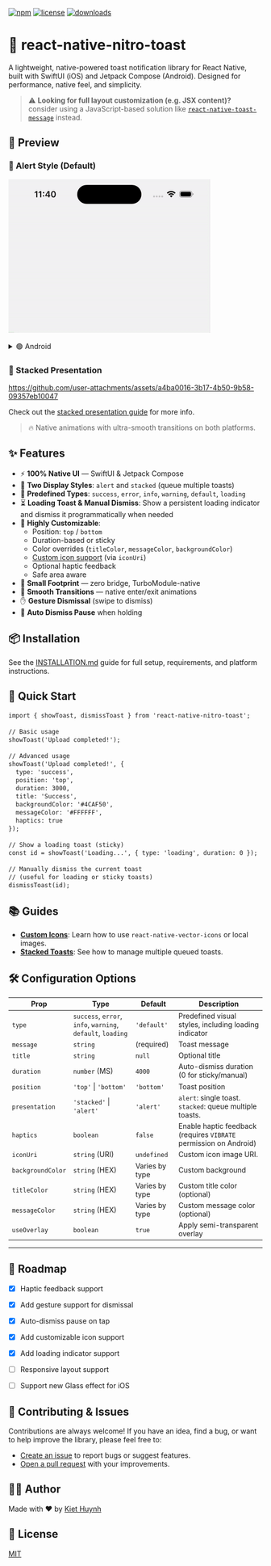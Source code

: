[![npm](https://img.shields.io/npm/v/react-native-nitro-toast)](https://www.npmjs.com/package/react-native-nitro-toast)
[![license](https://img.shields.io/npm/l/react-native-nitro-toast)](https://github.com/kiethuynh0904/react-native-nitro-toast/blob/master/LICENSE)
[![downloads](https://img.shields.io/npm/dm/react-native-nitro-toast)](https://www.npmjs.com/package/react-native-nitro-toast)

# 🚀 react-native-nitro-toast

A lightweight, native-powered toast notification library for React Native, built with SwiftUI (iOS) and Jetpack Compose (Android). Designed for performance, native feel, and simplicity.

> ⚠️ **Looking for full layout customization (e.g. JSX content)?**  
> consider using a JavaScript-based solution like [`react-native-toast-message`](https://github.com/calintamas/react-native-toast-message) instead.

## 📸 Preview

### 🔔 Alert Style (Default)

![iOS Toast Demo](./docs/ios-demo.gif)

<details>
<summary>🟢 Android</summary>

![Android Toast Demo](./docs/android-demo.gif)
</details>

### 🍞 Stacked Presentation

https://github.com/user-attachments/assets/a4ba0016-3b17-4b50-9b58-09357eb10047

Check out the [stacked presentation guide](./docs/stacked.md) for more info.

> 🔥 Native animations with ultra-smooth transitions on both platforms.

## ✨ Features

- ⚡ **100% Native UI** — SwiftUI & Jetpack Compose
- 🔄 **Two Display Styles**: `alert` and `stacked` (queue multiple toasts)
- 🌈 **Predefined Types**: `success`, `error`, `info`, `warning`, `default`, `loading`
- ⏳ **Loading Toast & Manual Dismiss**: Show a persistent loading indicator and dismiss it programmatically when needed
- 🎨 **Highly Customizable**:
  - Position: `top` / `bottom`
  - Duration-based or sticky
  - Color overrides (`titleColor`, `messageColor`, `backgroundColor`)
  - [Custom icon support](./docs/CUSTOM_ICON.md) (via `iconUri`)
  - Optional haptic feedback
  - Safe area aware
- 🤏 **Small Footprint** — zero bridge, TurboModule-native
- 🚀 **Smooth Transitions** — native enter/exit animations
- ✋ **Gesture Dismissal** (swipe to dismiss)
- 🔕 **Auto Dismiss Pause** when holding

## 📦 Installation

See the [INSTALLATION.md](./docs/INSTALLATION.md) guide for full setup, requirements, and platform instructions.

## 🔧 Quick Start

```tsx
import { showToast, dismissToast } from 'react-native-nitro-toast';

// Basic usage
showToast('Upload completed!');

// Advanced usage
showToast('Upload completed!', {
  type: 'success',
  position: 'top',
  duration: 3000,
  title: 'Success',
  backgroundColor: '#4CAF50',
  messageColor: '#FFFFFF',
  haptics: true
});

// Show a loading toast (sticky)
const id = showToast('Loading...', { type: 'loading', duration: 0 });

// Manually dismiss the current toast
// (useful for loading or sticky toasts)
dismissToast(id);
```

## 📚 Guides

- **[Custom Icons](./docs/CUSTOM_ICON.md)**: Learn how to use `react-native-vector-icons` or local images.
- **[Stacked Toasts](./docs/stacked.md)**: See how to manage multiple queued toasts.

## 🛠 Configuration Options

| Prop             | Type                         | Default     | Description                                |
|------------------|------------------------------|-------------|--------------------------------------------|
| `type`           | `success`, `error`, `info`, `warning`, `default`, `loading` | `'default'` | Predefined visual styles, including loading indicator |
| `message`        | `string`                     | (required)  | Toast message                              |
| `title`          | `string`                     | `null`      | Optional title                             |
| `duration`       | `number` (MS)                | `4000`      | Auto-dismiss duration (0 for sticky/manual)       |
| `position`       | `'top'` \| `'bottom'`        | `'bottom'`  | Toast position                             |
| `presentation`   | `'stacked'` \| `'alert'`     | `'alert'`   | `alert`: single toast. `stacked`: queue multiple toasts. |
| `haptics`        | `boolean`                    | `false`     | Enable haptic feedback (requires `VIBRATE` permission on Android) |
| `iconUri`        | `string` (URI)               | `undefined` | Custom icon image URI. |
| `backgroundColor`| `string` (HEX)               | Varies by type | Custom background                       |
| `titleColor`     | `string` (HEX)               | Varies by type      | Custom title color (optional)              |
| `messageColor`   | `string` (HEX)               | Varies by type      | Custom message color (optional)            |
| `useOverlay`     | `boolean`                    | `true`      | Apply semi-transparent overlay             |

---

## 🧩 Roadmap
- [x] Haptic feedback support
- [x] Add gesture support for dismissal
- [x] Auto-dismiss pause on tap
- [x] Add customizable icon support
- [x] Add loading indicator support
- [ ] Responsive layout support
- [ ] Support new Glass effect for iOS


## 🤝 Contributing & Issues
Contributions are always welcome! If you have an idea, find a bug, or want to help improve the library, please feel free to:
- [Create an issue](https://github.com/kiethuynh0904/react-native-nitro-toast/issues) to report bugs or suggest features.
- [Open a pull request](https://github.com/kiethuynh0904/react-native-nitro-toast/pulls) with your improvements.

## 👨‍💻 Author

Made with ❤️ by [Kiet Huynh](https://github.com/kiethuynh0904)

## 📝 License

[MIT](./LICENSE)
